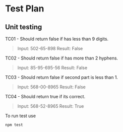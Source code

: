 # Test Plan 

## Unit testing

TC01 - Should return false if has less than 9 digits.

> Input: 502-65-898
> Result: False

TC02 - Should return false if has more than 2 hyphens.

> Input: 85-95-695-56
> Result: False

TC03 - Should return false if second part is less than 1.

> Input: 568-00-8965
> Result: False

TC04 - Should return true if its correct.

> Input: 568-52-8965
> Result: True

To run test use 
```
npm test  
```
